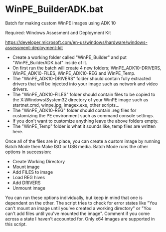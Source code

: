 # WinPE_BuilderADK.bat
Batch for making custom WinPE images using ADK 10

Required: Windows Assesment and Deployment Kit

https://developer.microsoft.com/en-us/windows/hardware/windows-assessment-deployment-kit

- Create a working folder called "WinPE_Builder" and put "WinPE_BuilderADK.bat" inside of it.
- On first run the batch will create 4 new folders; WinPE_ADK10-DRIVERS, WinPE_ADK10-FILES, WinPE_ADK10-REG and WinPE_Temp.
- The "WinPE_ADK10-DRIVERS" folder should contain fully extracted drivers that will be injected into your image such as network and video drivers.
- The "WinPE_ADK10-FILES" folder should contain files to be copied to the X:\Windows\System32 directory of your WinPE image such as startnet.cmd, winpe.jpg, imagex.exe, other scripts...
- The "WinPE_ADK10-REG" folder should contain .reg files for customizing the PE environment such as command console settings.
- If you don't want to customize anything leave the above folders empty.
- The "WinPE_Temp" folder is what it sounds like, temp files are written here.

Once all of the files are in place, you can create a custom image by running Batch Mode then Make ISO or USB media. Batch Mode runs the other options in succession:
- Create Working Directory
- Mount image
- Add FILES to image
- Load REG hives
- Add DRIVERS
- Unmount image

You can run these options individually, but keep in mind that one is dependent on the other. The script tries to check for error states like "You can't mount an image until you've created a working directory" or "You can't add files until you've mounted the image". Comment if you come across a state I haven't accounted for. Only x64 images are supported in this script.
